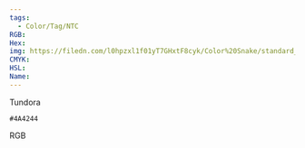 ```yaml
---
tags:
  - Color/Tag/NTC
RGB:
Hex:
img: https://filedn.com/l0hpzxl1f01yT7GHxtF8cyk/Color%20Snake/standard_csv_to_svg//4A4244.svg
CMYK:
HSL:
Name:
---
```

Tundora
```palette
#4A4244
```
RGB
